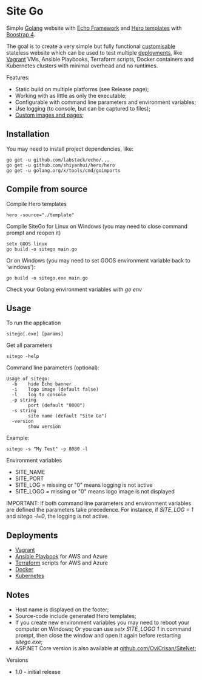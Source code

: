 Site Go
=======

Simple [Golang](https://golang.org/) website with [Echo Framework](https://echo.labstack.com/) and [Hero templates](https://shiyanhui.github.io/hero) with [Boostrap 4](https://getbootstrap.com/).

The goal is to create a very simple but fully functional [customisable](customise.md) stateless website which can be used to test multiple [deployments](deployments.md), like [Vagrant](vagrant.md) VMs, Ansible Playbooks, Terraform scripts, Docker containers and Kubernetes clusters with minimal overhead and no runtimes.

Features:

* Static build on multiple platforms (see Release page);
* Working with as little as only the executable;
* Configurable with command line parameters and environment variables;
* Use logging (to console, but can be captured to files);
* [Custom images and pages](customise.md);

Installation
------------

You may need to install project dependencies, like:

```
go get -u github.com/labstack/echo/...
go get -u github.com/shiyanhui/hero/hero
go get -u golang.org/x/tools/cmd/goimports
```

Compile from source
-------------------

Compile Hero templates

```
hero -source="./template"
```

Compile SiteGo for Linux on Windows (you may need to close command prompt and reopen it)

```
setx GOOS linux
go build -o sitego main.go
```

Or on Windows (you may need to set GOOS environment variable back to 'windows'):

```
go build -o sitego.exe main.go
```

Check your Golang environment variables with *go env*

Usage
-----

To run the application

```
sitego[.exe] [params]
```

Get all parameters

```
sitego -help
```

Command line parameters (optional):

```
Usage of sitego:
  -b    hide Echo banner
  -i    logo image (default false)
  -l    log to console
  -p string
        port (default "8000")
  -s string
        site name (default "Site Go")
  -version
        show version
```

Example:

```
sitego -s "My Test" -p 8080 -l
``` 

Environment variables

* SITE_NAME
* SITE_PORT
* SITE_LOG = missing or "0" means logging is not active
* SITE_LOGO = missing or "0" means logo image is not displayed

IMPORTANT: If both command line parameters and environment variables are defined the parameters take precedence. 
For instance, if *SITE_LOG = 1* and *sitego -l=0*, the logging is not active.

Deployments
-----------

* [Vagrant](vagrant.md)
* [Ansible Playbook](ansible.md) for AWS and Azure
* [Terraform](terraform.md) scripts for AWS and Azure
* [Docker](docker.md)
* [Kubernetes](kubernetes.md)

Notes
-----

* Host name is displayed on the footer;
* Source-code include generated Hero templates;
* If you create new environment variables you may need to reboot your computer on Windows; Or you can use *setx SITE_LOGO 1* in command prompt, then close the window and open it again before restarting *sitego.exe*;
* ASP.NET Core version is also available at [github.com/OviCrisan/SiteNet](https://github.com/ovicrisan/SiteNet);

Versions

* 1.0 - initial release

